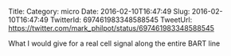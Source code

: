Title: 
Category: micro
Date: 2016-02-10T16:47:49
Slug: 2016-02-10T16:47:49
TwitterId: 697461983348588545
TweetUrl: https://twitter.com/mark_philpot/status/697461983348588545

What I would give for a real cell signal along the entire BART line